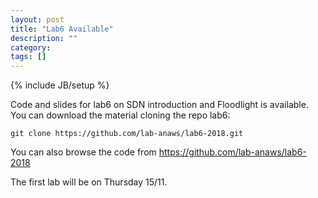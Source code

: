 ```yaml
---
layout: post
title: "Lab6 Available"
description: ""
category: 
tags: []
---
```

{% include JB/setup %}

Code and slides for lab6 on SDN introduction and Floodlight is available. 
You can download the material cloning the repo lab6:
```
git clone https://github.com/lab-anaws/lab6-2018.git
```

You can also browse the code from  <https://github.com/lab-anaws/lab6-2018>

The first lab will be on Thursday 15/11.


